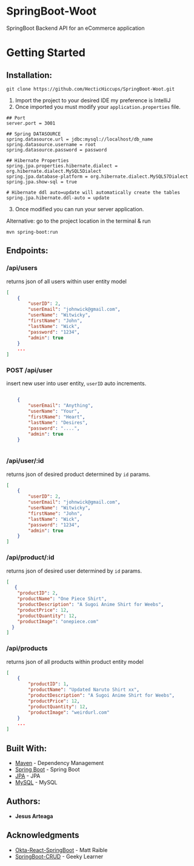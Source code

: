 # SpringBoot-Woot
SpringBoot Backend API for an eCommerce application

# Getting Started

## Installation:
```shell
git clone https://github.com/HecticHiccups/SpringBoot-Woot.git
```
1. Import the project to your desired IDE my preference is IntelliJ
2. Once imported you must modify your `application.properties` file.

```shell
## Port
server.port = 3001

## Spring DATASOURCE
spring.datasource.url = jdbc:mysql://localhost/db_name
spring.datasource.username = root
spring.datasource.password = password

## Hibernate Properties
spring.jpa.properties.hibernate.dialect = org.hibernate.dialect.MySQL5Dialect
spring.jpa.database-platform = org.hibernate.dialect.MySQL57Dialect
spring.jpa.show-sql = true

# Hibernate ddl auto=update will automatically create the tables
spring.jpa.hibernate.ddl-auto = update

```
3. Once modified you can run your server application.

Alternative: go to the project location in the terminal & run 
```shell
mvn spring-boot:run
```

## Endpoints:

### /api/users
returns json of all users within user entity model

```json
[
    {
        "userID": 2,
        "userEmail": "johnwick@gmail.com",
        "userName": "Witwicky",
        "firstName": "John",
        "lastName": "Wick",
        "password": "1234",
        "admin": true
    }
    ... 
]
```


### POST /api/user
insert new user into user entity, `userID` auto increments.

```json

    {
        "userEmail": "Anything",
        "userName": "Your",
        "firstName": "Heart",
        "lastName": "Desires",
        "password": "....",
        "admin": true
    }
    
```

### /api/user/:id
returns json of desired product determined by `id` params.

```json
[
    {
        "userID": 2,
        "userEmail": "johnwick@gmail.com",
        "userName": "Witwicky",
        "firstName": "John",
        "lastName": "Wick",
        "password": "1234",
        "admin": true
    }
]
```


### /api/product/:id
returns json of desired user determined by `id` params.

```json
[
   {
    "productID": 2,
    "productName": "One Piece Shirt",
    "productDescription": "A Sugoi Anime Shirt for Weebs",
    "productPrice": 12,
    "productQuantity": 12,
    "productImage": "onepiece.com"
  }
]
```

### /api/products
returns json of all products within product entity model

```json
[
    {
        "productID": 1,
        "productName": "Updated Naruto Shirt xx",
        "productDescription": "A Sugoi Anime Shirt for Weebs",
        "productPrice": 12,
        "productQuantity": 12,
        "productImage": "weirdurl.com"
    }
    ... 
]
```
## Built With:
* [Maven](https://maven.apache.org/) - Dependency Management
* [Spring Boot](https://spring.io/projects/spring-boot) - Spring Boot
* [JPA](https://spring.io/projects/spring-data-jpa) - JPA
* [MySQL](https://www.mysql.com/) - MySQL

## Authors:
* **Jesus Arteaga**

## Acknowledgments
* [Okta-React-SpringBoot](https://developer.okta.com/blog/2018/07/19/simple-crud-react-and-spring-boot) - Matt Raible
* [SpringBoot-CRUD](https://geekylearner.com/spring-boot-with-rest-api-example-using-spring-boot-with-jpa/) - Geeky Learner

